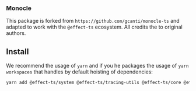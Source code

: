 ### Monocle

This package is forked from `https://github.com/gcanti/monocle-ts` and adapted to work with the `@effect-ts` ecosystem. All credits the to original authors.

## Install

We recommend the usage of `yarn` and if you he packages the usage of `yarn workspaces` that handles by default hoisting of dependencies:

```sh
yarn add @effect-ts/system @effect-ts/tracing-utils @effect-ts/core @effect-ts/monocle
```
